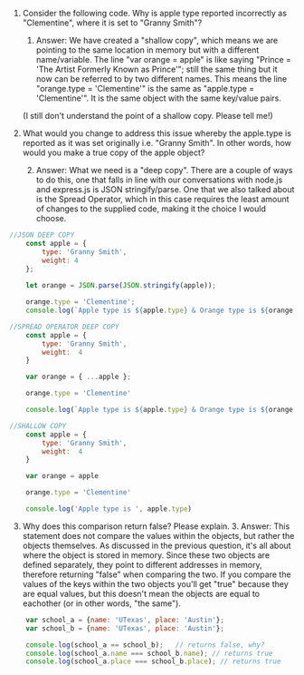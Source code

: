 1. Consider the following code.  Why is apple type reported incorrectly as "Clementine", where it is set to "Granny Smith"?

    1. Answer: We have created a "shallow copy", which means we are pointing to the same location in memory but with a different name/variable. The line "var orange = apple" is like saying "Prince = 'The Artist Formerly Known as Prince'"; still the same thing but it now can be referred to by two different names. This means the line "orange.type = 'Clementine'" is the same as "apple.type = 'Clementine'". It is the same object with the same key/value pairs.

    (I still don't understand the point of a shallow copy. Please tell me!)



2. What would you change to address this issue whereby the apple.type is reported as it was set originally i.e. "Granny Smith". In other words, how would you make a true copy of the apple object?

    2. Answer: What we need is a "deep copy". There are a couple of ways to do this, one that falls in line with our conversations with node.js and express.js is JSON stringify/parse. One that we also talked about is the Spread Operator, which in this case requires the least amount of changes to the supplied code, making it the choice I would choose.
```js
//JSON DEEP COPY
    const apple = {
        type: 'Granny Smith',
        weight: 4
    };
    
    let orange = JSON.parse(JSON.stringify(apple));

    orange.type = 'Clementine';
    console.log(`Apple type is ${apple.type} & Orange type is ${orange.type}`);
```
```js
//SPREAD OPERATOR DEEP COPY
    const apple = {
        type: 'Granny Smith',
        weight:  4
    }

    var orange = { ...apple };

    orange.type = 'Clementine'

    console.log(`Apple type is ${apple.type} & Orange type is ${orange.type}`);
```
```js
//SHALLOW COPY
    const apple = {
        type: 'Granny Smith',
        weight:  4
    }

    var orange = apple

    orange.type = 'Clementine'

    console.log('Apple type is ', apple.type)
```



3. Why does this comparison return false?  Please explain.
    3. Answer: This statement does not compare the values within the objects, but rather the objects themselves. As discussed in the previous question, it's all about where the object is stored in memory. Since these two objects are defined separately, they point to different addresses in memory, therefore returning "false" when comparing the two. If you compare the values of the keys within the two objects you'll get "true" because they are equal values, but this doesn't mean the objects are equal to eachother (or in other words, "the same").


```js    
    var school_a = {name: 'UTexas', place: 'Austin'};
    var school_b = {name: 'UTexas', place: 'Austin'};

    console.log(school_a == school_b);   // returns false, why?
    console.log(school_a.name === school_b.name); // returns true
    console.log(school_a.place === school_b.place); // returns true
```